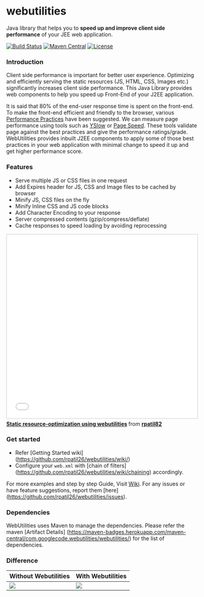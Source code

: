 webutilities
============
Java library that helps you to **speed up and improve client side performance** of your JEE web application.

[![Build Status](https://travis-ci.org/rpatil26/webutilities.svg?branch=master)](https://travis-ci.org/rpatil26/webutilities) [![Maven Central](https://maven-badges.herokuapp.com/maven-central/com.googlecode.webutilities/webutilities/badge.svg)](https://maven-badges.herokuapp.com/maven-central/com.googlecode.webutilities/webutilities/)
[![License](https://img.shields.io/badge/license-Apache_2-blue.svg?style=flat)](https://github.com/rpatil26/webutilities/blob/master/LICENSE)

### Introduction

Client side performance is important for better user experience. Optimizing and efficiently serving the static resources (JS, HTML, CSS, Images etc.) significantly increases client side performance. This Java Library provides web components to help you speed up Front-End of your J2EE application.

It is said that 80% of the end-user response time is spent on the front-end. To make the front-end efficient and friendly to the browser, various [Performance Practices](http://developer.yahoo.com/performance/rules.html) have been suggested. We can measure page performance using tools such as [YSlow](http://developer.yahoo.com/yslow/) or [Page Speed](http://code.google.com/speed/page-speed/). These tools validate page against the best practices and give the performance ratings/grade. WebUtilities provides inbuilt J2EE components to apply some of those best practices in your web application with minimal change to speed it up and get higher performance score. 

### Features

*   Serve multiple JS or CSS files in one request
*   Add Expires header for JS, CSS and Image files to be cached by browser
*   Minify JS, CSS files on the fly
*   Minify Inline CSS and JS code blocks
*   Add Character Encoding to your response
*   Server compressed contents (gzip/compress/deflate)
*   Cache responses to speed loading by avoiding reprocessing
   
<iframe src="//www.slideshare.net/slideshow/embed_code/key/pEJlvaG5S0Zoe8" width="595" height="485" frameborder="0" marginwidth="0" marginheight="0" scrolling="no" style="border:1px solid #CCC; border-width:1px; margin-bottom:5px; max-width: 100%;" allowfullscreen> </iframe> <div style="margin-bottom:5px"> <strong> <a href="//www.slideshare.net/rpatil82/static-resourceoptimization-using-webutilities" title="Static resource-optimization using webutilities" target="_blank">Static resource-optimization using webutilities</a> </strong> from <strong><a href="//www.slideshare.net/rpatil82" target="_blank">rpatil82</a></strong> </div>

### Get started

*   Refer [Getting Started wiki] (https://github.com/rpatil26/webutilities/wiki/)
*   Configure your `web.xml` with [chain of filters] (https://github.com/rpatil26/webutilities/wiki/chaining) accordingly. 
   
For more examples and step by step Guide, Visit [Wiki](https://github.com/rpatil26/webutilities/wiki/). For any issues or have feature suggestions, report them [here] (https://github.com/rpatil26/webutilities/issues).

### Dependencies

WebUtilities uses Maven to manage the dependencies. Please refer the maven [Artifact Details] (https://maven-badges.herokuapp.com/maven-central/com.googlecode.webutilities/webutilities/) for the list of dependencies.

### Difference 
| Without Webutilities  | With Webutilities |
| ------------- | ------------- |
|![](http://rawgit.com/rpatil26/webutilities/gh-pages/images/before.png)|![](http://rawgit.com/rpatil26/webutilities/gh-pages/images/after.png)|



